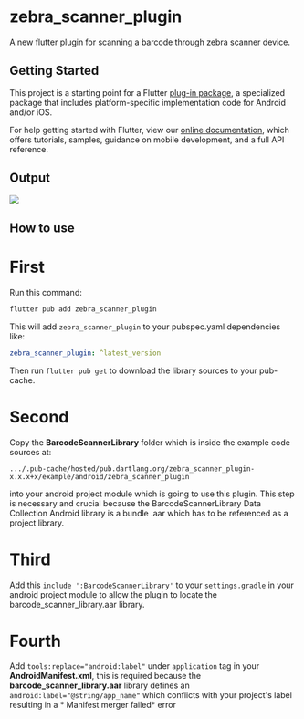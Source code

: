 # zebra_scanner_plugin

A new flutter plugin for scanning a barcode through zebra scanner device.

## Getting Started

This project is a starting point for a Flutter
[plug-in package](https://flutter.dev/developing-packages/), a specialized package that includes
platform-specific implementation code for Android and/or iOS.

For help getting started with Flutter, view our
[online documentation](https://flutter.dev/docs), which offers tutorials, samples, guidance on
mobile development, and a full API reference.

## Output

<img src="https://github.com/sanketwarule/zebra_scanner_plugin/raw/master/zebra_scanner_plugin_example_output.gif"/>

## How to use

# First

Run this command:

```bash
flutter pub add zebra_scanner_plugin
```

This will add `zebra_scanner_plugin` to your pubspec.yaml dependencies like:

```yaml
zebra_scanner_plugin: ^latest_version
```

Then run `flutter pub get` to download the library sources to your pub-cache.

# Second

Copy the **BarcodeScannerLibrary** folder which is inside the example code sources at:

`.../.pub-cache/hosted/pub.dartlang.org/zebra_scanner_plugin-x.x.x+x/example/android/zebra_scanner_plugin`

into your android project module which is going to use this plugin. This step is necessary and
crucial because the BarcodeScannerLibrary Data Collection Android library is a bundle .aar which has
to be referenced as a project library.

# Third

Add this `include ':BarcodeScannerLibrary'` to your `settings.gradle` in your android project module
to allow the plugin to locate the barcode_scanner_library.aar library.

# Fourth

Add `tools:replace="android:label"` under `application` tag in your **AndroidManifest.xml**, this is
required because the **barcode_scanner_library.aar** library defines
an `android:label="@string/app_name"` which conflicts with your project's label resulting in a *
Manifest merger failed* error

